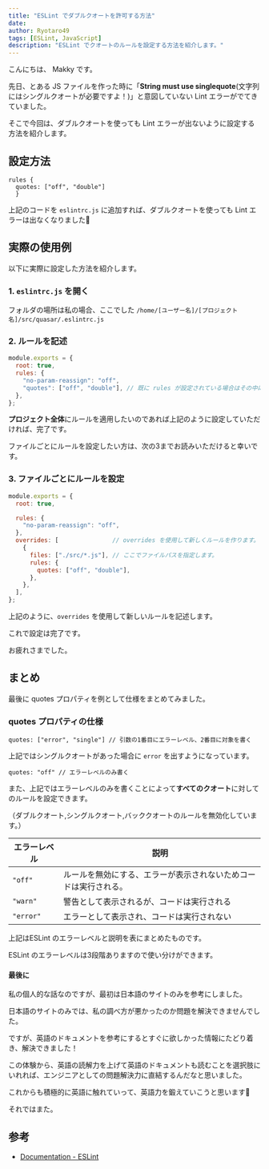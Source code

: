 ```yaml
---
title: "ESLint でダブルクオートを許可する方法"
date: 
author: Ryotaro49
tags: [ESLint, JavaScript]
description: "ESLint でクオートのルールを設定する方法を紹介します。"
---
```


こんにちは、 Makky です。

先日、とある JS ファイルを作った時に「**String must use singlequote**(文字列にはシングルクオートが必要ですよ！)」と意図していない Lint エラーがでてきていました。

そこで今回は、ダブルクオートを使っても Lint エラーが出ないように設定する方法を紹介します。

## 設定方法

```js:title=ダブルクオートのルールを無効化
rules {
  quotes: ["off", "double"]
  }
```

上記のコードを `eslintrc.js` に追加すれば、ダブルクオートを使っても Lint エラーは出なくなりました👏

## 実際の使用例

以下に実際に設定した方法を紹介します。

### 1. `eslintrc.js` を開く

フォルダの場所は私の場合、ここでした `/home/[ユーザー名]/[プロジェクト名]/src/quasar/.eslintrc.js`

### 2. ルールを記述

```js:title=eslintrc.js
module.exports = {
  root: true,
  rules: {
    "no-param-reassign": "off",
	"quotes": ["off", "double"], // 既に rules が設定されている場合はその中に記述すればOK
  },
};
```

**プロジェクト全体**にルールを適用したいのであれば上記のように設定していただければ、完了です。

ファイルごとにルールを設定したい方は、次の3までお読みいただけると幸いです。

### 3. ファイルごとにルールを設定
```js:title=eslintrc.js
module.exports = {
  root: true,

  rules: {
    "no-param-reassign": "off",
  },
  overrides: [               // overrides を使用して新しくルールを作ります。
    {
      files: ["./src/*.js"], // ここでファイルパスを指定します。
      rules: {
        quotes: ["off", "double"],
      },
    },
  ],
};
```

上記のように、`overrides` を使用して新しいルールを記述します。

これで設定は完了です。

お疲れさまでした。

## まとめ

最後に quotes プロパティを例として仕様をまとめてみました。

### quotes プロパティの仕様

```js:title=例：シングルクオートをエラーとしたいとき
quotes: ["error", "single"] // 引数の1番目にエラーレベル、2番目に対象を書く
```
上記ではシングルクオートがあった場合に `error` を出すようになっています。

```js:title=例：すべてのクオートにルールを適用したいとき
quotes: "off" // エラーレベルのみ書く
```

また、上記ではエラーレベルのみを書くことによって**すべてのクオート**に対してのルールを設定できます。

（ダブルクオート,シングルクオート,バッククオートのルールを無効化しています。）

エラーレベル | 説明
-- | --
`"off"` | ルールを無効にする、エラーが表示されないためコードは実行される。
`"warn"` | 警告として表示されるが、コードは実行される
`"error"` | エラーとして表示され、コードは実行されない

上記はESLint のエラーレベルと説明を表にまとめたものです。

ESLint のエラーレベルは3段階ありますので使い分けができます。

#### 最後に

私の個人的な話なのですが、最初は日本語のサイトのみを参考にしました。

日本語のサイトのみでは、私の調べ方が悪かったのか問題を解決できませんでした。

ですが、英語のドキュメントを参考にするとすぐに欲しかった情報にたどり着き、解決できました！

この体験から、英語の読解力を上げて英語のドキュメントも読むことを選択肢にいれれば、エンジニアとしての問題解決力に直結するんだなと思いました。

これからも積極的に英語に触れていって、英語力を鍛えていこうと思います💪

それではまた。

## 参考
- [Documentation - ESLint](https://eslint.org/docs/latest/rules/quotes#rule-details)
